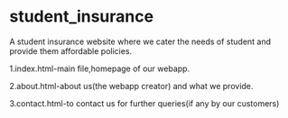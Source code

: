 # student_insurance
A student insurance website where we cater the needs of student and provide them affordable policies.

1.index.html-main file,homepage of our webapp.

2.about.html-about us(the webapp creator) and what we provide.

3.contact.html-to contact us for further queries(if any by our customers)




